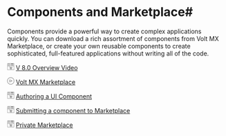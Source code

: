 # Components and Marketplace#

Components provide a powerful way to create complex applications quickly. You can download a rich assortment of components from Volt MX Marketplace, or create your own reusable components to create sophisticated, full-featured applications without writing all of the code.

![](Resources/Marketplace.png) [V 8.0 Overview Video](../../Iris/iris_tutorials/Content/Module/introduction_to_V8.0.md)

![](Resources/overview_video.png) [Volt MX Marketplace](../../Iris/iris_tutorials/Content/Module/introduction_to_marketplace.md)

![](Resources/Marketplace.png) [Authoring a UI Component](../../Iris/iris_tutorials/Content/Module/component_creation.md)

![](Resources/Marketplace.png) [Submitting a component to Marketplace](../../Iris/iris_tutorials/Content/Module/submitting_component_to_marketplace.md)

![](Resources/Marketplace.png) [Private Marketplace](../../Iris/iris_tutorials/Content/Module/private_marketplace.md)

